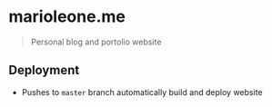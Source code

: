 # marioleone.me
> Personal blog and portolio website

## Deployment
* Pushes to `master` branch automatically build and deploy website

